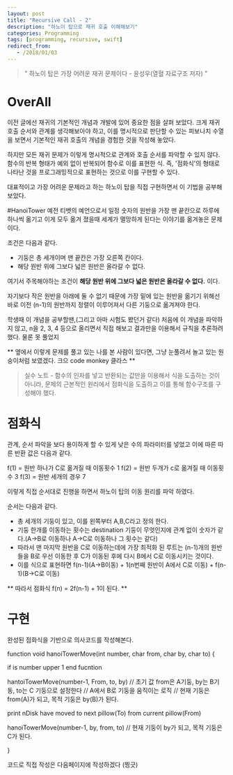 ```yaml
---
layout: post
title: "Recursive Call - 2"
description: "하노이 탑으로 재귀 호출 이해해보기"
categories: Programming
tags: [programming, recursive, swift]
redirect_from:
   - /2018/01/03
---
```


> " 하노이 탑은 가장 어려운 재귀 문제이다 - 윤성우(열혈 자료구조 저자) "

# OverAll
이전 글에선 재귀의 기본적인 개념과 개발에 있어 중요한 점을 살펴 보았다.
크게 재귀 호출 순서와 관계를 생각해보아야 하고, 이를 명시적으로 판단할 수 있는 피보나치 수열을 보면서
기본적인 재귀 호출의 개념을 경험한 것을 작성해 놓았다.

하지만 모든 재귀 문제가 이렇게 명시적으로 관계와 호출 순서를 파악할 수 있지 않다.
함수의 반복 형태가 예외 없이 반복되어 함수로 이를 표현한 식. 즉, '점화식'의 형태로 나타난 것을 
프로그래밍적으로 표현하는 것으로 이를 구현할 수 있다.

대표적이고 가장 어려운 문제라고 하는 하노이 탑을 직접 구현하면서 이 기법을 공부해보았다.

#HanoiTower
예전 티벳의 예언으로서 일정 숫자의 원반을 가장 맨 끝칸으로 하루에 하나씩 옮기고 이게 모두 옮겨 졌을때
세계가 멸망하게 된다는 이야기를 옮겨놓은 문제이다.

조건은 다음과 같다.

* 기둥은 총 세개이며 맨 끝칸은 가장 오른쪽 칸이다.
* 해당 원반 위에 그보다 넓은 원반은 올라갈 수 없다.

여기서 주목해야하는 조건이 **해당 원반 위에 그보다 넓은 원반은 올라갈 수 없다.** 이다.

자기보다 작은 원반을 아래에 둘 수 없기 때문에 가장 밑에 있는 원반을 옮기기 위해선 바로 이전 (n-1)의 원반까지
정렬이 이루어져서 다른 기둥으로 옮겨져야 한다.

학생때 이 개념을 공부할땐,(그리고 아마 시험도 봤던거 같다) 처음에 이 개념을 파악하지 않고, n을 2, 3, 4 등으로 올리면서 직접 해보고 결과만을 이용해서 규칙을 추론하려 했다. 물론 못 풀었지

** 옆에서 이렇게 문제를 풀고 있는 나를 본 사람이 있다면, 그냥 눈풀려서 놀고 있는 원숭이처럼 보였겠다. 크으 code monkey 클라스 **


> 실수 노트 - 함수의 인자를 넣고 반환되는 값만을 이용해서 식을 도출하는 것이 아니라, 문제의 근본적인 원리에서 점화식을 도출하고 이를 통해 함수구조를 구성해야 했다.

# 점화식
관계, 순서 파악을 보다 용이하게 할 수 있게 낮은 수의 파라미터를 넣었고 이에 따른 따른 반환 값은 다음과 같다.

f(1) = 원반 하나가 C로 옮겨질 때 이동횟수 1
f(2) = 원반 두개가 c로 옮겨질 때 이동횟수 3
f(3) = 원반 세개의 경우 7

이렇게 직접 순서대로 진행을 하면서 하노이 탑의 이동 원리를 파악 하였다.

순서는 다음과 같다.
* 총 세개의 기둥이 있고, 이를 왼쪽부터 A,B,C라고 정의 한다.
* 기둥 한개를 이동하는 횟수는 destination 기둥이 무엇인지에 관계 없이 숫자가 같다.(A->B로 이동하나 A->C로 이동하나 그 횟수는 같다)
* 따라서 맨 마지막 원반을 C로 이동하는데에 가장 최적화 된 루트는 (n-1)개의 원반들을 B로 우선 이동한 후 C가 이동된 후에 다시 B에서 C로 이동시키는 것이다.
* 이를 식으로 표현하면 f(n-1)(A->B이동) + 1(n번째 원반이 A에서 C로 이동) + f(n-1)(B->C로 이동)

** 따라서 점화식 f(n) = 2f(n-1) + 1이 된다. **

# 구현
완성된 점화식을 기반으로 의사코드를 작성해본다.

function void hanoiTowerMove(int number, char from, char by, char to) {

if is number upper 1
     end fucntion
  
  hantoiTowerMove(number-1, From, to, by)
 // 초기 값 from은 A기둥, by는 B기동, to는 C 기둥으로 설정한다
 // A에서 B로 기둥을 움직이는 로직
 // 현재 기둥은 from(A)가 되고, 목적 기둥은 by(B)가 된다.
 
  print nDisk have moved to next pillow(To) from current pillow(From)
  
  hanoiTowerMove(number-1, by, from, to)
  // 현재 기둥이 by가 되고, 목적 기둥은 C가 된다.
  
}

코드로 직접 작성은 다음페이지에 작성하겠다 (찡긋)



